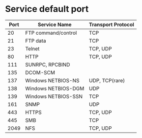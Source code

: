 # Service default port

| Port   | Service Name        | Transport Protocol |
|------- | ------------------- | ------------------ |
| 20     | FTP command/control | TCP                |
| 21     | FTP data            | TCP                |
| 23     | Telnet              | TCP, UDP           |
| 80     | HTTP                | TCP, UDP           |
| 111    | SUNRPC, RPCBIND     |                    |
| 135    | DCOM-SCM            |                    |
| 137    | Windows NETBIOS-NS  | UDP, TCP(rare)     |
| 138    | Windows NETBIOS-DGM | UDP                |
| 139    | Windows NETBIOS-SSN | TCP                |
| 161    | SNMP                | UDP                |
| 443    | HTTPS               | TCP, UDP           |
| 445    | SMB                 | TCP                |
| 2049   | NFS                 | TCP, UDP           |
